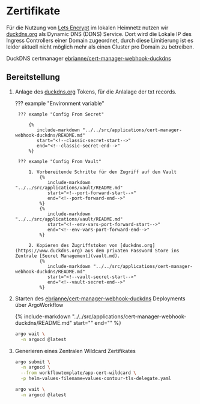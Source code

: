 # Zertifikate

Für die Nutzung von [Lets Encrypt](https://letsencrypt.org/) im lokalen Heimnetz nutzen wir [duckdns.org](https://www.duckdns.org) als Dynamic DNS (DDNS) Service. Dort wird die Lokale IP des Ingress Controllers einer Domain zugeordnet, durch diese Limitierung ist es leider aktuell nicht möglich mehr als einen Cluster pro Domain zu betreiben.


DuckDNS certmanager  [ebrianne/cert-manager-webhook-duckdns](https://github.com/ebrianne/cert-manager-webhook-duckdns/)


## Bereitstellung

1. Anlage des [duckdns.org](https://www.duckdns.org/) Tokens, für die Anlalage der txt records.


    ??? example "Environment variable"

        ??? example "Config From Secret"

            {%
               include-markdown "../../src/applications/cert-manager-webhook-duckdns/README.md"
               start="<!--classic-secret-start-->"
               end="<!--classic-secret-end-->"
            %}

        ??? example "Config From Vault"

            1. Vorbereitende Schritte für den Zugriff auf den Vault
                {%
                   include-markdown "../../src/applications/vault/README.md"
                   start="<!--port-forward-start-->"
                   end="<!--port-forward-end-->"
                %}
                {%
                   include-markdown "../../src/applications/vault/README.md"
                   start="<!--env-vars-port-forward-start-->"
                   end="<!--env-vars-port-forward-end-->"
                %}

            2. Kopieren des Zugriffstoken von [duckdns.org](https://www.duckdns.org) aus dem privaten Password Store ins Zentrale [Secret Management](vault.md).
                {%
                   include-markdown "../../src/applications/cert-manager-webhook-duckdns/README.md"
                   start="<!--vault-secret-start-->"
                   end="<!--vault-secret-end-->"
                %}

2. Starten des [ebrianne/cert-manager-webhook-duckdns](https://github.com/ebrianne/cert-manager-webhook-duckdns/) Deployments über ArgoWorkflow



    {%
       include-markdown "../../src/applications/cert-manager-webhook-duckdns/README.md"
       start="<!--workflow-deploy-start-->"
       end="<!--workflow-deploy-end-->"
    %}

    ```sh
    argo wait \
      -n argocd @latest
    ```

3. Generieren eines Zentralen Wildcard Zertifikates

    ```sh
    argo submit \
      -n argocd \
      --from workflowtemplate/app-cert-wildcard \
      -p helm-values-filename=values-contour-tls-delegate.yaml
    ```

    ```sh
    argo wait \
      -n argocd @latest
    ```
